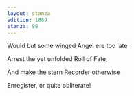 ```yaml
---
layout: stanza
edition: 1889
stanza: 98
---
```


Would but some winged Angel ere too late

Arrest the yet unfolded Roll of Fate,

And make the stern Recorder otherwise

Enregister, or quite obliterate!